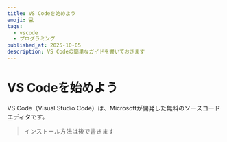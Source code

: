 ```yaml
---
title: VS Codeを始めよう
emoji: 💻
tags:
  - vscode
  - プログラミング
published_at: 2025-10-05
description: VS Codeの簡単なガイドを書いておきます
---
```


# VS Codeを始めよう

VS Code（Visual Studio Code）は、Microsoftが開発した無料のソースコードエディタです。

> インストール方法は後で書きます
